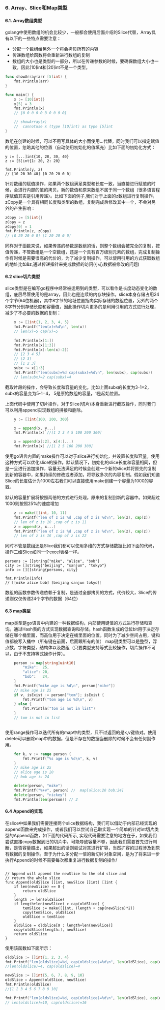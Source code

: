 ### 6. Array、Slice和Map类型

#### 6.1. Array数组类型

golang中使用数组的机会比较少，一般都会使用后面介绍的Slice代替，Array具有以下的一些特点需要注意：

- 分配一个数组给另外一个将会拷贝所有的内容
- 传递数组给函数将会重新进行数组的复制
- 数组的大小也是类型的一部分，所以在传递参数的时候，要确保数组大小也一致，因此[10]int和[20]int不是一个类型。

```go
func showArray(arr [5]int) {
	fmt.Println(arr)
}

func main() {
	x := [10]int{}
	x[5] = 3
	fmt.Println(x)
	// [0 0 0 0 0 3 0 0 0 0]

	// showArray(x)
	//  cannotuse x (type [10]int) as type [5]int
}

```

数组在创建的时候，可以不用写具体的大小而使用...代替，同时我们可以指定赋值的位置，忽略其他的位置（自动使用初始化的值填充）比如下面的初始化方式：

```
y := [...]int{10, 20, 30, 40}
z := [5]int{1: 20, 2: 20}

fmt.Println(y, z)
// [10 20 30 40] [0 20 20 0 0]
```

针对数组的赋值操作，如果两个数组满足类型和长度一致，当直接进行赋值的时候，会进行内部的值的拷贝，新的数值和原来数组不属于同一个数组（很多语言程序赋值其实是引用传递）。比如下面的例子,我们对于上面的z数组进行复制操作，zCopy是一个具有相同长度和类型的数组，复制完成后修改其中一个，不会对另外的产生影响：

```go
zCopy := [5]int{}
zCopy = z
zCopy[0] = 1
fmt.Println(z, zCopy)
// [0 20 20 0 0] [1 20 20 0 0]
```

同样对于函数来说，如果传递的参数是数组的话，则整个数组会被完全的复制，按值传递，不管数组是一个空数组，还是一个具有百万级别元素的数组，完成复制操作有时候是需要很高的代价的，为了减少复制操作，可以使用引用的方式获取数组的地址比如&z,通过传递指针来完成数据的访问(小心数据被修改的问题)

#### 6.2 slice切片类型 

slice类型是在编写go程序中经常被运用到的类型，可以看作是长度动态变化的数组，底层尽管使用的是array，因此也是连续的内存块操作。slice本身存储占用24个字节(64位机器)，其中8字节的地址位置指向实际存储的数组位置，另外的两个8字节分别存储长度和容量值，因此操作切片更多的是利用引用的方式进行处理，减少了不必要的数据的复制：

```go
	x := []int{1, 2, 3, 4, 5}
	fmt.Printf("len(x)=%d\n", len(x))
	// len(x)=5 cap(x)=5
	
	fmt.Println(x[1:])
	fmt.Println(x[1:3])
	fmt.Println(x[:len(x)-2])
	// [2 3 4 5]
	// [2 3]
	// [1 2 3]
	subx := x[1:3]
	fmt.Printf("len(subx)=%d cap(subx)=%d\n", len(subx), cap(subx))
	// len(subx)=2 cap(subx)=4
```
截取片段的操作，会导致长度和容量的变化，比如上面subx的长度为3-1=2， subx的容量变为5-1=4， 5是原始数组的容量，1是起始位置。

上面代码中使用了切片操作，对于Slice(切片)本身重新进行截取操作，同时我们可以利用append实现数组的拼接和删除。

```go
	y := []int{100, 200, 300}

	x = append(x, y...)
	fmt.Println(x) //[1 2 3 4 5 100 200 300]

	x = append(x[:2], x[4:]...)
	fmt.Println(x) //[1 2 5 100 200 300]

```

使用go语言内置的make操作可以对于slice进行初始化，并设置长度和容量。使用这种方式可以优化slice的操作，默认情况下，初始化的slice长度和容量相同，但是一旦进行追加操作，容量无法满足的时候会创建一个新的slice并将原先的复制到新的容器中，如果持续的修改或者添加，将导致多次的内容复制。假如我们知道Slice的长度估计为1000左右我们可以直接使用make创建一个容量为1000的容器。

默认的容量扩展将按照两倍的方式进行处理，原来的复制到新的容器中。如果超过1000则按照25%的速度增加

```go
	z := make([]int, 10, 11)
	fmt.Printf("len of z is %d ,cap of z is %d\n", len(z), cap(z))
	// len of z is 10 ,cap of z is 11
	z = append(z, x...)
	fmt.Printf("len of z is %d ,cap of z is %d\n", len(z), cap(z))
	// len of z is 16 ,cap of z is 22
```
同时不管是数组还是Slice我们都可以使用多维的方式存储数据比如下面的代码，操作二维Slice如同一个excel表格一样。

```golang
persons := []string{"mike", "alice", "bob"}
city := []string{"beijing", "sanjun", "tokyo"}
info := [][]string{persons, city}

fmt.Println(info)
// [[mike alice bob] [beijing sanjun tokyo]]

```

数组的函数参数传递依赖于复制，是通过全部拷贝的方式，代价较大，Slice的传递则仅仅传递24个字节的数据（64位）



#### 6.3 map类型

map类型是go语言中内建的一种数据结构，内部使用键值的方式进行存储和查询。通过Hash表的方式实现数据查询和存储。hash函数生成的低位bit用于决定存储在哪个桶里面，而高位用于决定在桶里面的位置。同时为了减少空间占用，键和值都被写入桶中（所有键在前面，后面跟所有的值）
map键类型可以是整型，浮点数，字符类型，结构体以及数组（只要类型支持等式比较操作，切片操作不可以，由于不支持等式操作计算）。

```go
	person := map[string]uint16{
		"mike":  25,
		"alice": 20,
		"bob":   24,
	}
	fmt.Printf("mike age is %d\n", person["mike"])
	// mike age is 25
	if v, isExist := person["tom"]; isExist {
		fmt.Printf("tom age is %d\n", v)
	} else {
		fmt.Println("tom is not in list")
	}
	// tom is not in list
	
```

使用range操作可以迭代所有的map中的类型，只不过返回的是k,v键值对。使用delete可以删除map中的数据，但是不存在的数据当删除的时候不会有任何副作用。

```go
	for k, v := range person {
		fmt.Printf("%s age is %d\n", k, v)
	}
	// mike age is 25
	// alice age is 20
	// bob age is 24

	delete(person, "mike")
	fmt.Printf("%+v", person) //  map[alice:20 bob:24]
	delete(person, "nickey")
	fmt.Println(len(person)) // 2
```

#### 6.4 Append的实现

在slice中如果我们需要连接两个slice数据结构，我们可以借助于内部已经实现的append函数来完成操作，或者我们可以尝试自己取实现一个简单的针对int切片类型的Append函数，如下面的代码所示, 实现代码需要注意的地方在于，如果我们尝试直接copy数据到旧的切片中，可能导致容量不够，因此我们需要首先进行判断，是否容量超出，如果超出的话则尝试对其进行扩容，当然扩容的过程涉及到原有数据的复制操作。至于为什么多分配一倍的新切片对象空间，是为了将来进一步执行Append的时候不需要每次都重复进行数据复制的操作/

```golang

// Append will append the newSlice to the old slice and
// return the whole slice
func Append(oldSlice []int, newSlice []int) []int {
	if len(newSlice) == 0 {
		return oldSlice
	}
	length := len(oldSlice)
	if length+len(newSlice) > cap(oldSlice) {
		temSlice := make([]int, (length + cap(newSlice)*2))
		copy(temSlice, oldSlice)
		oldSlice = temSlice
	}
	oldSlice = oldSlice[0 : length+len(newSlice)]
	copy(oldSlice[length:], newSlice)
	return oldSlice
}
```

使用该函数如下面所示：
```go
oldSlice := []int{1, 2, 3, 4}
fmt.Printf("len(oldslice)=%d, cap(oldslice)=%d\n", len(oldSlice), cap(oldSlice))
//len(oldslice)=4, cap(oldslice)=4

newSlice := []int{5, 6, 7, 8, 9, 10}
oldSlice = Append(oldSlice, newSlice)
fmt.Println(oldSlice)
//[1 2 3 4 5 6 7 8 9 10]

fmt.Printf("len(oldslice)=%d, cap(oldslice)=%d\n", len(oldSlice), cap(oldSlice))
// len(oldslice)=10, cap(oldslice)=16
```

